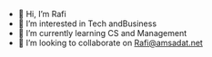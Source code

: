 - 👋 Hi, I’m Rafi 
- 👀 I’m interested in Tech andBusiness 
- 🌱 I’m currently learning CS and Management 
- 💞️ I’m looking to collaborate on Rafi@amsadat.net

<!---
Rafiashrf/Rafiashrf is a ✨ special ✨ repository because its `README.md` (this file) appears on your GitHub profile.
You can click the Preview link to take a look at your changes.
--->
